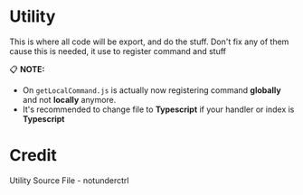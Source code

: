 # Utility
This is where all code will be export, and do the stuff.
Don't fix any of them cause this is needed, it use to register command and stuff

📋 **NOTE:**
- On `getLocalCommand.js` is actually now registering command **globally** and not **locally** anymore.
- It's recommended to change file to **Typescript** if your handler or index is **Typescript**

# Credit
Utility Source File - notunderctrl
